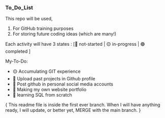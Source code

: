 ### To_Do_List
This repo will be used,

1. For GitHub training purposes
2. For storing future coding ideas (which are many!)

Each activity will have 3 states : [🔴 not-started | 🟡 in-progress | 🟢 completed ]

My-To-Do:
  - 🟡 Accumulating GIT experience
  - 🔴 Upload past projects in Github profile
  - 🔴 Post github in personal social media accounts
  - 🔴 Making my own website portfolio
  - 🔴 learning SQL from scratch


{
This readme file is inside the first ever branch.
When I will have anything ready, I will update, or better yet,
MERGE
with the main branch.
}
